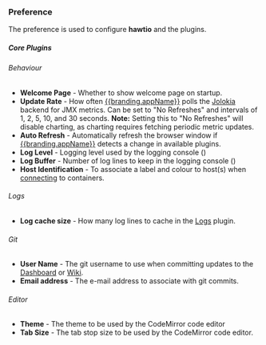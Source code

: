 ### Preference

The preference is used to configure **hawtio** and the plugins.

##### Core Plugins #####

###### Behaviour ######
- **Welcome Page** - Whether to show welcome page on startup.
- **Update Rate** - How often [{{branding.appName}}](http://hawt.io "{{branding.appName}}") polls the [Jolokia](http://jolokia.org) backend for JMX metrics.  Can be set to "No Refreshes" and intervals of 1, 2, 5, 10, and 30 seconds.
  <i class='yellow text-shadowed icon-warning-sign'></i> **Note:** Setting this to "No Refreshes" will disable charting, as charting requires fetching periodic metric updates.
- **Auto Refresh** - Automatically refresh the browser window if [{{branding.appName}}](http://hawt.io "{{branding.appName}}") detects a change in available plugins.
- **Log Level** - Logging level used by the logging console (<i class='icon-desktop'></i>)
- **Log Buffer** - Number of log lines to keep in the logging console (<i class='icon-desktop'></i>)
- **Host Identification** - To associate a label and colour to host(s) when [connecting](#/help/jvm) to containers.

###### Logs ######
- **Log cache size** - How many log lines to cache in the [Logs](#/help/log) plugin.

###### Git ######
- **User Name** - The git username to use when committing updates to the [Dashboard](#/help/dashboard/) or [Wiki](#/help/wiki).
- **Email address** - The e-mail address to associate with git commits.

###### Editor ######
- **Theme** - The theme to be used by the CodeMirror code editor
- **Tab Size** - The tab stop size to be used by the CodeMirror code editor.



